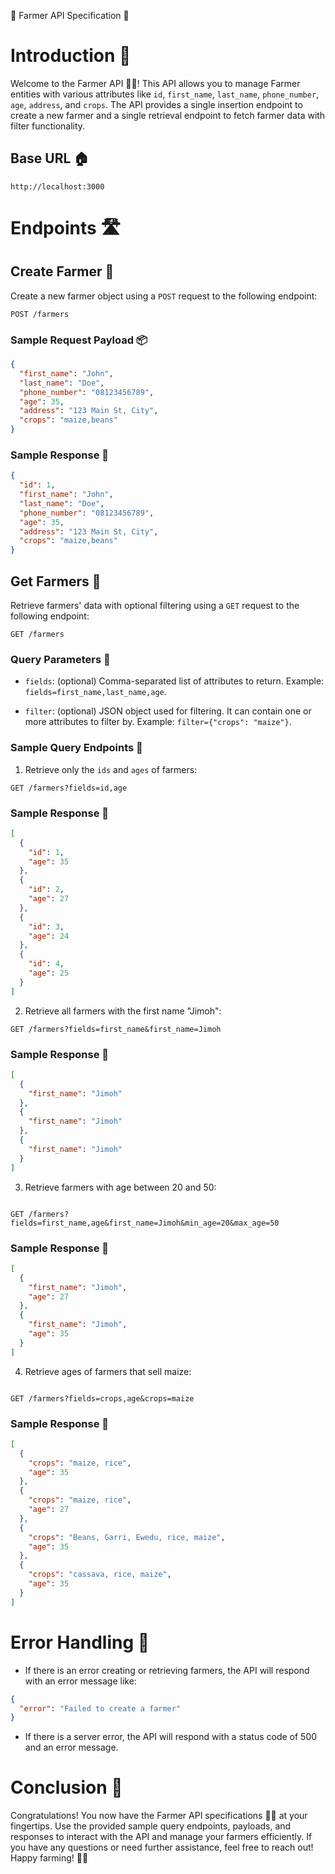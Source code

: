 🌽 Farmer API Specification 🚜

# Introduction 🌟

Welcome to the Farmer API 🌽🚜! This API allows you to manage Farmer entities with various attributes like `id`, `first_name`, `last_name`, `phone_number`, `age`, `address`, and `crops`. The API provides a single insertion endpoint to create a new farmer and a single retrieval endpoint to fetch farmer data with filter functionality.

## Base URL 🏠

```
http://localhost:3000
```

# Endpoints 🛣️

## Create Farmer 🌾

Create a new farmer object using a `POST` request to the following endpoint:

```
POST /farmers
```

### Sample Request Payload 📦

```json
{
  "first_name": "John",
  "last_name": "Doe",
  "phone_number": "08123456789",
  "age": 35,
  "address": "123 Main St, City",
  "crops": "maize,beans"
}
```

### Sample Response 🔄

```json
{
  "id": 1,
  "first_name": "John",
  "last_name": "Doe",
  "phone_number": "08123456789",
  "age": 35,
  "address": "123 Main St, City",
  "crops": "maize,beans"
}
```

## Get Farmers 🚜

Retrieve farmers' data with optional filtering using a `GET` request to the following endpoint:

```
GET /farmers
```

### Query Parameters 🧾

- `fields`: (optional) Comma-separated list of attributes to return. Example: `fields=first_name,last_name,age`.

- `filter`: (optional) JSON object used for filtering. It can contain one or more attributes to filter by. Example: `filter={"crops": "maize"}`.

### Sample Query Endpoints 🔎

1. Retrieve only the `ids` and `ages` of farmers:

```
GET /farmers?fields=id,age
```

### Sample Response 🔄

```json
[
  {
    "id": 1,
    "age": 35
  },
  {
    "id": 2,
    "age": 27
  },
  {
    "id": 3,
    "age": 24
  },
  {
    "id": 4,
    "age": 25
  }
]
```

2. Retrieve all farmers with the first name "Jimoh":

```
GET /farmers?fields=first_name&first_name=Jimoh
```

### Sample Response 🔄

```json
[
  {
    "first_name": "Jimoh"
  },
  {
    "first_name": "Jimoh"
  },
  {
    "first_name": "Jimoh"
  }
]
```

3. Retrieve farmers with age between 20 and 50:

```

GET /farmers?fields=first_name,age&first_name=Jimoh&min_age=20&max_age=50

```

### Sample Response 🔄

```json
[
  {
    "first_name": "Jimoh",
    "age": 27
  },
  {
    "first_name": "Jimoh",
    "age": 35
  }
]
```

4. Retrieve ages of farmers that sell maize:

```

GET /farmers?fields=crops,age&crops=maize
```

### Sample Response 🔄

```json
[
  {
    "crops": "maize, rice",
    "age": 35
  },
  {
    "crops": "maize, rice",
    "age": 27
  },
  {
    "crops": "Beans, Garri, Ewedu, rice, maize",
    "age": 35
  },
  {
    "crops": "cassava, rice, maize",
    "age": 35
  }
]
```

# Error Handling 🚫

- If there is an error creating or retrieving farmers, the API will respond with an error message like:

```json
{
  "error": "Failed to create a farmer"
}
```

- If there is a server error, the API will respond with a status code of 500 and an error message.

# Conclusion 🏁

Congratulations! You now have the Farmer API specifications 🌽🚜 at your fingertips. Use the provided sample query endpoints, payloads, and responses to interact with the API and manage your farmers efficiently. If you have any questions or need further assistance, feel free to reach out! Happy farming! 🌾🌟
